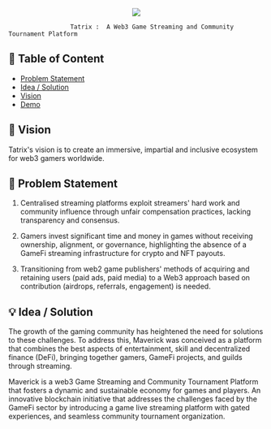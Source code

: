 <p align="center">
  <a href="" rel="noopener">
<img src="https://uploads-ssl.webflow.com/6458f7b5632c534c43d7bf2f/645b6ad92c2a7120c874ff53_FIREBOND2x.png"></a>
  
                     Tatrix :  A Web3 Game Streaming and Community Tournament Platform 

</p>
  
## 📝 Table of Content

- [Problem Statement](#problem_statement)
- [Idea / Solution](#idea)
- [Vision](#vision)
- [Demo](#demo)
## 🚀 Vision <a name = "vision"></a>

Tatrix's vision is to create an immersive, impartial and inclusive ecosystem for web3 gamers worldwide.

## 🧐 Problem Statement <a name = "problem_statement"></a>

1. Centralised streaming platforms exploit streamers' hard work and community influence through unfair compensation practices, lacking transparency and consensus.

2. Gamers invest significant time and money in games without receiving ownership, alignment, or governance, highlighting the absence of a GameFi streaming infrastructure for crypto and NFT payouts.

3. Transitioning from web2 game publishers' methods of acquiring and retaining users (paid ads, paid media) to a Web3 approach based on contribution (airdrops, referrals, engagement) is needed.


## 💡 Idea / Solution <a name = "idea"></a>

The growth of the gaming community has heightened the need for solutions to these challenges. To address this, Maverick was conceived as a platform that combines the best aspects of entertainment, skill and decentralized finance (DeFi), bringing together gamers, GameFi projects, and guilds through streaming.

Maverick is a web3 Game Streaming and Community Tournament Platform that fosters a dynamic and sustainable economy for games and players. An innovative blockchain initiative that addresses the challenges faced by the GameFi sector by introducing a game live streaming platform with gated experiences, and seamless community tournament organization.











